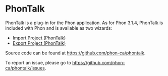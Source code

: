 # PhonTalk

PhonTalk is a plug-in for the Phon application.  As for Phon 3.1.4, PhonTalk is included with Phon and is available as two wizards:

 * [Import Project (PhonTalk)](./import_project.md)
 * [Export Project (PhonTalk)](./export_project.md)

Source code can be found at https://github.com/phon-ca/phontalk.

To report an issue, please go to https://github.com/phon-ca/phontalk/issues.
